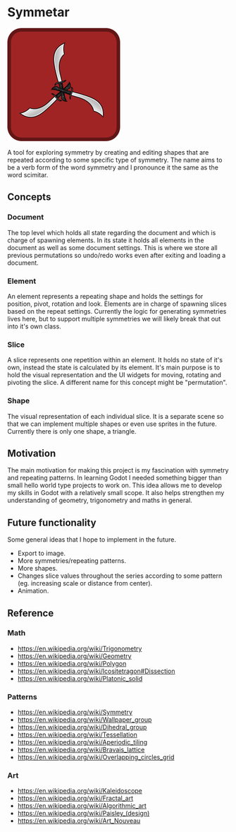 # Symmetar

![Symmetar logo](/icon.svg)

A tool for exploring symmetry by creating and editing shapes that are repeated according to some specific type of symmetry. The name aims to be a verb form of the word symmetry and I pronounce it the same as the word scimitar.


## Concepts

### Document
The top level which holds all state regarding the document and which is charge of spawning elements. In its state it holds all elements in the document as well as some document settings. This is where we store all previous permutations so undo/redo works even after exiting and loading a document.

### Element
An element represents a repeating shape and holds the settings for position, pivot, rotation and look. Elements are in charge of spawning slices based on the repeat settings. Currently the logic for generating symmetries lives here, but to support multiple symmetries we will likely break that out into it's own class.

### Slice
A slice represents one repetition within an element. It holds no state of it's own, instead the state is calculated by its element. It's main purpose is to hold the visual representation and the UI widgets for moving, rotating and pivoting the slice. A different name for this concept might be "permutation".

### Shape
The visual representation of each individual slice. It is a separate scene so that we can implement multiple shapes or even use sprites in the future. Currently there is only one shape, a triangle.


## Motivation
The main motivation for making this project is my fascination with symmetry and repeating patterns. In learning Godot I needed something bigger than small hello world type projects to work on. This idea allows me to develop my skills in Godot with a relatively small scope. It also helps strengthen my understanding of geometry, trigonometry and maths in general.


## Future functionality
Some general ideas that I hope to implement in the future.

* Export to image.
* More symmetries/repeating patterns.
* More shapes.
* Changes slice values throughout the series according to some pattern (eg. increasing scale or distance from center).
* Animation.


## Reference

### Math
* https://en.wikipedia.org/wiki/Trigonometry
* https://en.wikipedia.org/wiki/Geometry
* https://en.wikipedia.org/wiki/Polygon
* https://en.wikipedia.org/wiki/Icositetragon#Dissection
* https://en.wikipedia.org/wiki/Platonic_solid

### Patterns
* https://en.wikipedia.org/wiki/Symmetry
* https://en.wikipedia.org/wiki/Wallpaper_group
* https://en.wikipedia.org/wiki/Dihedral_group
* https://en.wikipedia.org/wiki/Tessellation
* https://en.wikipedia.org/wiki/Aperiodic_tiling
* https://en.wikipedia.org/wiki/Bravais_lattice
* https://en.wikipedia.org/wiki/Overlapping_circles_grid

### Art
* https://en.wikipedia.org/wiki/Kaleidoscope
* https://en.wikipedia.org/wiki/Fractal_art
* https://en.wikipedia.org/wiki/Algorithmic_art
* https://en.wikipedia.org/wiki/Paisley_(design)
* https://en.wikipedia.org/wiki/Art_Nouveau
